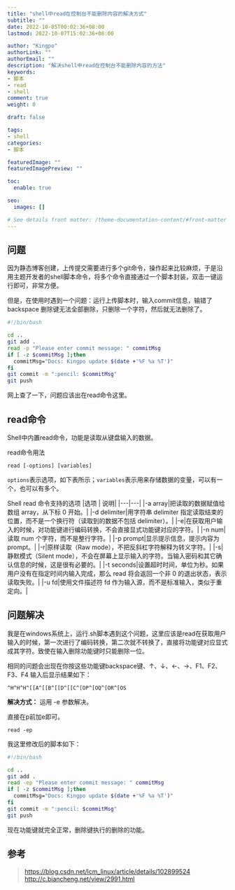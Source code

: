 ```yaml
---
title: "shell中read在控制台不能删除内容的解决方式"
subtitle: ""
date: 2022-10-05T00:02:36+08:00
lastmod: 2022-10-07T15:02:36+08:00

author: "Kingpo"
authorLink: ""
authorEmail: ""
description: "解决shell中read在控制台不能删除内容的方法"
keywords: 
- 脚本
- read
- shell
comment: true
weight: 0

draft: false

tags:
- shell
categories:
- 脚本

featuredImage: ""
featuredImagePreview: ""

toc:
  enable: true

seo:
  images: []

# See details front matter: /theme-documentation-content/#front-matter
---
```


<!--more-->
## 问题
因为静态博客创建，上传提交需要进行多个git命令，操作起来比较麻烦，于是沿用主题开发者的shell脚本命令，将多个命令直接通过一个脚本封装，双击一键运行即可，非常方便。

但是，在使用时遇到一个问题：运行上传脚本时，输入commit信息，输错了 backspace 删除键无法全部删除，只删除一个字符，然后就无法删除了。

```bash
#!/bin/bash

cd ..
git add .
read -p "Please enter commit message: " commitMsg
if [ -z $commitMsg ];then
  commitMsg="Docs: Kingpo update $(date +'%F %a %T')"
fi
git commit -m ":pencil: $commitMsg"
git push
```

网上查了一下，问题应该出在read命令这里。

## read命令
Shell中内置read命令，功能是读取从键盘输入的数据。

read命令用法
``` 
read [-options] [variables]
```

`options`表示选项，如下表所示；`variables`表示用来存储数据的变量，可以有一个，也可以有多个。

Shell read 命令支持的选项
|选项 | 说明|
|---|---|
|-a array|把读取的数据赋值给数组 array，从下标 0 开始。|
|-d delimiter|用字符串 delimiter 指定读取结束的位置，而不是一个换行符（读取到的数据不包括 delimiter）。|
|-e|在获取用户输入的时候，对功能键进行编码转换，不会直接显式功能键对应的字符。|
|-n num|读取 num 个字符，而不是整行字符。|
|-p prompt|显示提示信息，提示内容为 prompt。|
|-r|原样读取（Raw mode），不把反斜杠字符解释为转义字符。|
|-s|静默模式（Silent mode），不会在屏幕上显示输入的字符。当输入密码和其它确认信息的时候，这是很有必要的。|
|-t seconds|设置超时时间，单位为秒。如果用户没有在指定时间内输入完成，那么 read 将会返回一个非 0 的退出状态，表示读取失败。|
|-u fd|使用文件描述符 fd 作为输入源，而不是标准输入，类似于重定向。|

## 问题解决
我是在windows系统上，运行.sh脚本遇到这个问题，这里应该是read在获取用户输入的时候，第一次进行了编码转换，第二次就不转换了，直接将功能键对应显式成其字符。致使在输入删除功能键时只能删除一位。

相同的问题会出现在你按这些功能键backspace键、↑、↓、←、→、F1、F2、F3、F4
输入后显示结果如下：
```
^H^H^H^[[A^[[B^[[D^[[C^[OP^[OQ^[OR^[OS
```

**解决方式：**
运用 -e 参数解决。

直接在p前加e即可。
```
read -ep 
```

我这里修改后的脚本如下：
```bash
#!/bin/bash

cd ..
git add .
read -ep "Please enter commit message: " commitMsg
if [ -z $commitMsg ];then
  commitMsg="Docs: Kingpo update $(date +'%F %a %T')"
fi
git commit -m ":pencil: $commitMsg"
git push
```

现在功能键就完全正常，删除键执行的删除的功能。

## 参考
> https://blog.csdn.net/lcm_linux/article/details/102899524    
> http://c.biancheng.net/view/2991.html